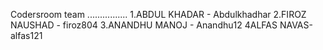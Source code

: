Codersroom team
................
1.ABDUL KHADAR - Abdulkhadhar
2.FIROZ NAUSHAD - firoz804
3.ANANDHU MANOJ - Anandhu12
4ALFAS NAVAS-alfas121
